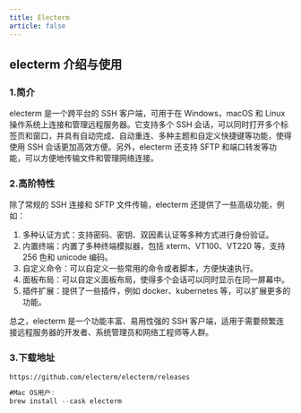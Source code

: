 ```yaml
---
title: Electerm
article: false
---
```


## electerm 介绍与使用

### 1.简介

electerm 是一个跨平台的 SSH 客户端，可用于在 Windows，macOS 和 Linux 操作系统上连接和管理远程服务器。它支持多个 SSH 会话，可以同时打开多个标签页和窗口，并具有自动完成、自动重连、多种主题和自定义快捷键等功能，使得使用 SSH 会话更加高效方便。另外，electerm 还支持 SFTP 和端口转发等功能，可以方便地传输文件和管理网络连接。

### 2.高阶特性

除了常规的 SSH 连接和 SFTP 文件传输，electerm 还提供了一些高级功能，例如：

1. 多种认证方式：支持密码、密钥、双因素认证等多种方式进行身份验证。
2. 内置终端：内置了多种终端模拟器，包括 xterm、VT100、VT220 等，支持 256 色和 unicode 编码。
3. 自定义命令：可以自定义一些常用的命令或者脚本，方便快速执行。
4. 面板布局：可以自定义面板布局，使得多个会话可以同时显示在同一屏幕中。
5. 插件扩展：提供了一些插件，例如 docker、kubernetes 等，可以扩展更多的功能。

总之，electerm 是一个功能丰富、易用性强的 SSH 客户端，适用于需要频繁连接远程服务器的开发者、系统管理员和网络工程师等人群。

### 3.下载地址

`https://github.com/electerm/electerm/releases`

```ts
#Mac OS用户:
brew install --cask electerm
```
